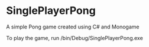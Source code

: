# SinglePlayerPong
A simple Pong game created using C# and Monogame

To play the game, run /bin/Debug/SinglePlayerPong.exe
